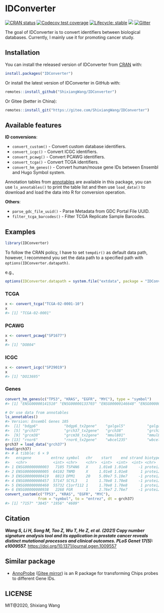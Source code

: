 
<!-- README.md is generated from README.Rmd. Please edit that file -->

# IDConverter

<!-- badges: start -->

[![CRAN
status](https://www.r-pkg.org/badges/version/IDConverter)](https://cran.r-project.org/package=IDConverter)
[![Codecov test
coverage](https://codecov.io/gh/ShixiangWang/IDConverter/branch/master/graph/badge.svg)](https://app.codecov.io/gh/ShixiangWang/IDConverter?branch=master)
[![Lifecycle:
stable](https://img.shields.io/badge/lifecycle-stable-brightgreen.svg)](https://lifecycle.r-lib.org/articles/stages.html)
[![](https://cranlogs.r-pkg.org/badges/grand-total/IDConverter?color=orange)](https://cran.r-project.org/package=IDConverter)
[![Gitter](https://badges.gitter.im/ShixiangWang/community.svg)](https://gitter.im/ShixiangWang/community?utm_source=badge&utm_medium=badge&utm_campaign=pr-badge)
<!-- badges: end -->

The goal of IDConverter is to convert identifiers between biological
databases. Currently, I mainly use it for promoting cancer study.

## Installation

You can install the released version of IDConverter from
[CRAN](https://CRAN.R-project.org) with:

``` r
install.packages("IDConverter")
```

Or install the latest version of IDConverter in GitHub with:

``` r
remotes::install_github("ShixiangWang/IDConverter")
```

Or Gitee (better in China):

``` r
remotes::install_git("https://gitee.com/ShixiangWang/IDConverter")
```

## Available features

**ID conversions**:

-   `convert_custom()` - Convert custom database identifiers.
-   `convert_icgc()` - Convert ICGC identifiers.
-   `convert_pcawg()` - Convert PCAWG identifiers.
-   `convert_tcga()` - Convert TCGA identifiers.
-   `convert_hm_genes()` - Convert human/mouse gene IDs between Ensembl
    and Hugo Symbol system.

Annotation tables from
[annotables](https://github.com/stephenturner/annotables) are available
in this package, you can use `ls_annotables()` to print the table list
and then use `load_data()` to download and load the data into R for
conversion operation.

**Others**:

-   `parse_gdc_file_uuid()` - Parse Metadata from GDC Portal File UUID.
-   `filter_tcga_barcodes()` - Filter TCGA Replicate Sample Barcodes.

## Examples

``` r
library(IDConverter)
```

To follow the CRAN policy, I have to set `tempdir()` as default data
path, however, I recommend you set the data path to a specified path
with `options(IDConverter.datapath)`.

e.g.,

``` r
options(IDConverter.datapath = system.file("extdata", package = "IDConverter"))
```

### TCGA

``` r
x <- convert_tcga("TCGA-02-0001-10")
x
#> [1] "TCGA-02-0001"
```

### PCAWG

``` r
x <- convert_pcawg("SP1677")
x
#> [1] "DO804"
```

### ICGC

``` r
x <- convert_icgc("SP29019")
x
#> [1] "DO13695"
```

### Genes

``` r
convert_hm_genes(c("TP53", "KRAS", "EGFR", "MYC"), type = "symbol")
#> [1] "ENSG00000141510" "ENSG00000133703" "ENSG00000146648" "ENSG00000136997"

# Or use data from annotables
ls_annotables()
#> Version: Ensembl Genes 105
#>  [1] "bdgp6"            "bdgp6_tx2gene"    "galgal5"          "galgal5_tx2gene" 
#>  [5] "grch37"           "grch37_tx2gene"   "grch38"           "grch38_tx2gene"  
#>  [9] "grcm38"           "grcm38_tx2gene"   "mmul801"          "mmul801_tx2gene" 
#> [13] "rnor6"            "rnor6_tx2gene"    "wbcel235"         "wbcel235_tx2gene"
grch37 = load_data("grch37")
head(grch37)
#> # A tibble: 6 × 9
#>   ensgene         entrez symbol   chr    start    end strand biotype description
#>   <chr>            <int> <chr>    <chr>  <int>  <int>  <int> <chr>   <chr>      
#> 1 ENSG00000000003   7105 TSPAN6   X     1.01e8 1.01e8     -1 protei… tetraspani…
#> 2 ENSG00000000005  64102 TNMD     X     1.01e8 1.01e8      1 protei… tenomodulin
#> 3 ENSG00000000419   8813 DPM1     20    5.09e7 5.10e7     -1 protei… dolichyl-p…
#> 4 ENSG00000000457  57147 SCYL3    1     1.70e8 1.70e8     -1 protei… SCY1 like …
#> 5 ENSG00000000460  55732 C1orf112 1     1.70e8 1.70e8      1 protei… chromosome…
#> 6 ENSG00000000938   2268 FGR      1     2.76e7 2.76e7     -1 protei… FGR proto-…
convert_custom(c("TP53", "KRAS", "EGFR", "MYC"),
               from = "symbol", to = "entrez", dt = grch37)
#> [1] "7157" "3845" "1956" "4609"
```

## Citation

***Wang S, Li H, Song M, Tao Z, Wu T, He Z, et al. (2021) Copy number
signature analysis tool and its application in prostate cancer reveals
distinct mutational processes and clinical outcomes. PLoS Genet 17(5):
e1009557.*** <https://doi.org/10.1371/journal.pgen.1009557>

## Similar package

-   [AnnoProbe](https://github.com/jmzeng1314/AnnoProbe/) ([Gitee
    mirror](https://gitee.com/jmzeng/annoprobe)) is an R package for
    transforming Chips probes to different Gene IDs.

## LICENSE

MIT@2020, Shixiang Wang
